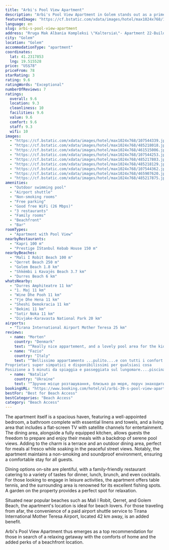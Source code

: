 ```yaml
---
title: "Arbi's Pool View Apartment"
description: "Arbi's Pool View Apartment in Golem stands out as a prime choice for travelers seeking a blend of comfort and convenience in a beachfront location."
featuredImage: "https://cf.bstatic.com/xdata/images/hotel/max1024x768/107544339.jpg?k=318f5ac31647644dd32304c0f2261ccfe2df27b52a163da4cd158d4947db2cfd&o=&hp=1"
language: en
slug: arbi-s-pool-view-apartment
address: "Rruga Mak Albania Kompleksi \"Kaltersia\"- Apartment 22-Building 6 -2 -Mali Robit, 1400 Golem, Albania"
city: "Golem"
location: "Golem"
accommodationType: "apartment"
coordinates:
  lat: 41.2317853
  lng: 19.515528
price: "US$78"
priceFrom: 78
starRating: 3
rating: 9.6
ratingWords: "Exceptional"
numberOfReviews: 7
ratings:
  overall: 9.6
  location: 9.3
  cleanliness: 10
  facilities: 9.6
  value: 9.6
  comfort: 9.6
  staff: 9.3
  wifi: 10
images:
  - "https://cf.bstatic.com/xdata/images/hotel/max1024x768/107544339.jpg?k=318f5ac31647644dd32304c0f2261ccfe2df27b52a163da4cd158d4947db2cfd&o=&hp=1"
  - "https://cf.bstatic.com/xdata/images/hotel/max1024x768/485218018.jpg?k=4ff9df4fa9d37870a5770e572f8c654916a24f73781c81e1cb550015cd1ee623&o=&hp=1"
  - "https://cf.bstatic.com/xdata/images/hotel/max1024x768/461515006.jpg?k=41640c22522e937206146d2a84f94ceb07e33c587fdd1cfcda99e3abe7ba41ef&o=&hp=1"
  - "https://cf.bstatic.com/xdata/images/hotel/max1024x768/107544253.jpg?k=7486bf46ba9fe5678cd8741286cc1e45d0744298463221ea9e1cc336dccd65bf&o=&hp=1"
  - "https://cf.bstatic.com/xdata/images/hotel/max1024x768/485217803.jpg?k=434725f51ee4e7a9d85063921516bc851aacdcf1b293c68c66120d9f092b8706&o=&hp=1"
  - "https://cf.bstatic.com/xdata/images/hotel/max1024x768/485218129.jpg?k=9cb4923f8a12c1e08ae69960a9d2816c4bfafc86861089932ed1e11091180400&o=&hp=1"
  - "https://cf.bstatic.com/xdata/images/hotel/max1024x768/107544362.jpg?k=32fa8d78cea4e6066acee9edf96fcca70513872b93e8c3679f73986c98345e5d&o=&hp=1"
  - "https://cf.bstatic.com/xdata/images/hotel/max1024x768/465907620.jpg?k=0abb232136ae9c57ba7a25a5c8a3e7c40cb4a5674ad34fc20960e761d472bca1&o=&hp=1"
  - "https://cf.bstatic.com/xdata/images/hotel/max1024x768/485217875.jpg?k=ee3805fecfaa04486878868e72c9aa3804fa263e657c4c7a321ab835fa8dfe28&o=&hp=1"
amenities:
  - "Outdoor swimming pool"
  - "Airport shuttle"
  - "Non-smoking rooms"
  - "Free parking"
  - "Good free WiFi (26 Mbps)"
  - "3 restaurants"
  - "Family rooms"
  - "Beachfront"
  - "Bar"
roomTypes:
  - "Apartment with Pool View"
nearbyRestaurants:
  - "Kapri 100 m"
  - "Prestige İStanbul Kebab House 150 m"
nearbyBeaches:
  - "Mali I Robit Beach 100 m"
  - "Qerret Beach 250 m"
  - "Golem Beach 1.8 km"
  - "Shkëmbi i Kavajës Beach 3.7 km"
  - "Durres Beach 6 km"
whatsNearby:
  - "Durres Amphiteatre 11 km"
  - "1. Maj 11 km"
  - "Wine Dhe Pooh 11 km"
  - "Yje Dhe Hena 11 km"
  - "Sheshi Demokracia 11 km"
  - "Bekimi 11 km"
  - "Sotir Noka 11 km"
  - "Divjake-Karavasta National Park 20 km"
airports:
  - "Tirana International Airport Mother Teresa 25 km"
reviews:
  - name: "Morten"
    country: "Denmark"
    text: "“Really nice appartement, and a lovely pool area for the kids. We enjoyed the nice balcony, and felt at home right away.”"
  - name: "Fazio"
    country: "Italy"
    text: "“Bellissimo appartamento ...pulito....e con tutti i confort necessari per poter cucinare
Proprietari super simpatici e disponibilissimi per qualsiasi cosa
Posizione a 5 minuti da spiaggia e passeggiata sul lungomare....piscina per grandi e piccoli...”"
  - name: "Natalia"
    country: "Ukraine"
    text: "“Зручне місце розташування, близько до моря, поруч знаходиться багато магазинчиків і кафе. У квартирі є все необхідне для проживання. Господар дуже привітний і намагається допомогти при потребі.”"
bookingURL: "https://www.booking.com/hotel/al/arbi-39-s-pool-view-apartment.en-gb.html?aid=8035640"
bestFor: "Best for Beach Access"
bestCategories: "Beach Access"
category: "Beach Access"
---
```


The apartment itself is a spacious haven, featuring a well-appointed bedroom, a bathroom complete with essential linens and towels, and a living area that includes a flat-screen TV with satellite channels for entertainment. The dining area, alongside a fully equipped kitchen, allows guests the freedom to prepare and enjoy their meals with a backdrop of serene pool views. Adding to the charm is a terrace and an outdoor dining area, perfect for meals al fresco while soaking in the peaceful street views. Notably, the apartment maintains a non-smoking and soundproof environment, ensuring a comfortable stay for all guests.

Dining options on-site are plentiful, with a family-friendly restaurant catering to a variety of tastes for dinner, lunch, brunch, and even cocktails. For those looking to engage in leisure activities, the apartment offers table tennis, and the surrounding area is renowned for its excellent fishing spots. A garden on the property provides a perfect spot for relaxation.

Situated near popular beaches such as Mali I Robit, Qerret, and Golem Beach, the apartment's location is ideal for beach lovers. For those traveling from afar, the convenience of a paid airport shuttle service to Tirana International Mother Teresa Airport, located 42 km away, is an added benefit.

Arbi's Pool View Apartment thus emerges as a top recommendation for those in search of a relaxing getaway with the comforts of home and the added perks of a beachfront location.